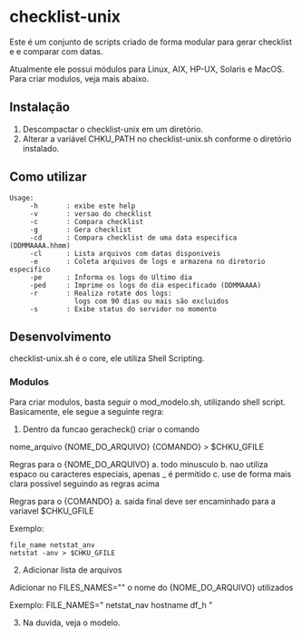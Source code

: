 # checklist-unix

Este é um conjunto de scripts criado de forma modular para gerar checklist e 
e comparar com datas.

Atualmente ele possui módulos para Linux, AIX, HP-UX, Solaris e MacOS.
Para criar modulos, veja mais abaixo.


## Instalação

1. Descompactar o checklist-unix em um diretório.
2. Alterar a variável CHKU_PATH no checklist-unix.sh conforme o diretório 
instalado.
 

## Como utilizar


    Usage:
         -h       : exibe este help
         -v       : versao do checklist
         -c       : Compara checklist
         -g       : Gera checklist
         -cd      : Compara checklist de uma data especifica (DDMMAAAA.hhmm)
         -cl      : Lista arquivos com datas disponiveis
         -e       : Coleta arquivos de logs e armazena no diretorio especifico
         -pe      : Informa os logs do Ultimo dia
         -ped     : Imprime os logs do dia especificado (DDMMAAAA)
         -r       : Realiza rotate dos logs:
                    logs com 90 dias ou mais são excluidos
         -s       : Exibe status do servidor no momento

## Desenvolvimento

checklist-unix.sh é o core, ele utiliza Shell Scripting.

### Modulos

Para criar modulos, basta seguir o mod_modelo.sh, utilizando shell script.
Basicamente, ele segue a seguinte regra:

1. Dentro da funcao geracheck() criar o comando

nome_arquivo {NOME_DO_ARQUIVO}
 {COMANDO} > $CHKU_GFILE

Regras para o {NOME_DO_ARQUIVO}
    a. todo minusculo
    b. nao utiliza espaco ou caracteres especiais, apenas _ é permitido
    c. use de forma mais clara possivel seguindo as regras acima

Regras para o {COMANDO}
    a. saida final deve ser encaminhado para a variavel $CHKU_GFILE

Exemplo:

    file_name netstat_anv
    netstat -anv > $CHKU_GFILE

2. Adicionar lista de arquivos

Adicionar no FILES_NAMES="" o nome do {NOME_DO_ARQUIVO} utilizados

 Exemplo:
FILE_NAMES="
    netstat_nav
    hostname df_h
    "

3. Na duvida, veja o modelo.
